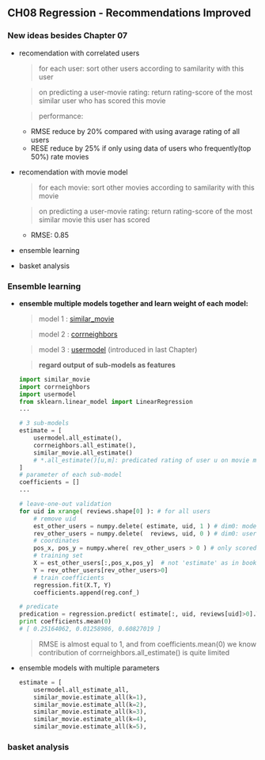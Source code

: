 ## CH08 Regression - Recommendations Improved

### New ideas besides Chapter 07

* recomendation with correlated users

	> for each user: sort other users according to samilarity with this user

	> on predicting a user-movie rating: return rating-score of the most similar user who has scored this movie

	> performance: 
	* RMSE reduce by 20% compared with using avarage rating of all users
	* RESE reduce by 25% if only using data of users who frequently(top 50%) rate movies

* recomendation with movie model

	> for each movie: sort other movies according to samilarity with this movie

	> on predicting a user-movie rating: return rating-score of the most similar movie this user has scored

	* RMSE: 0.85

* ensemble learning

* basket analysis

### **Ensemble learning**

* **ensemble multiple models together and learn weight of each model:**

	> model 1 : [similar_movie](./similar_movie.py)
	
	> model 2 : [corrneighbors](./corrneighbors.py)
	
	> model 3 : [usermodel](./user_model.py)  (introduced in last Chapter)
	
	> **regard output of sub-models as features**
	
	~~~python
	import similar_movie
	import corrneighbors
	import usermodel
	from sklearn.linear_model import LinearRegression
	...
	
	# 3 sub-models
	estimate = [
		usermodel.all_estimate(),     
		corrneighbors.all_estimate(),
		similar_movie.all_estimate()
		# *.all_estimate()[u,m]: predicated rating of user u on movie m
	] 
	# parameter of each sub-model
	coefficients = []
	...
	
	# leave-one-out validation
	for uid in xrange( reviews.shape[0] ): # for all users
		# remove uid
		est_other_users = numpy.delete( estimate, uid, 1 ) # dim0: model, dim 1:user, dim2: movie)
		rev_other_users = numpy.delete(  reviews, uid, 0 ) # dim0: user; dim1: movie
		# coordinates
		pos_x, pos_y = numpy.where( rev_other_users > 0 ) # only scored [u,m]
		# training set
		X = est_other_users[:,pos_x,pos_y]  # not 'estimate' as in book?
		Y = rev_other_users[rev_other_users>0]
		# train coefficients
		regression.fit(X.T, Y)
		coefficients.append(reg.conf_)
	
	# predicate
	predication = regression.predict( estimate[:, uid, reviews[uid]>0].T )
	print coefficients.mean(0)
	# [ 0.25164062, 0.01258986, 0.60827019 ]
	~~~
	
	> RMSE is almost equal to 1, and from coefficients.mean(0) we know contribution of corrneighbors.all_estimate() is quite limited
	
* ensemble models with multiple parameters

	~~~python	
	estimate = [
		usermodel.all_estimate_all,
		similar_movie.estimate_all(k=1),
		similar_movie.estimate_all(k=2),
		similar_movie.estimate_all(k=3),
		similar_movie.estimate_all(k=4),
		similar_movie.estimate_all(k=5),
	~~~
	
### **basket analysis**
	
	